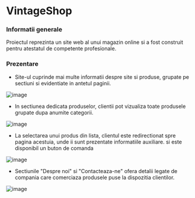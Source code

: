 # VintageShop

### Informatii generale

Proiectul reprezinta un site web al unui magazin online si a fost construit pentru atestatul de competente profesionale.

### Prezentare

  - Site-ul cuprinde mai multe informatii despre site si produse, grupate pe sectiuni si evidentiate in antetul paginii.

![image](https://user-images.githubusercontent.com/126579537/223223053-78d1ef93-5e9e-4a1e-81fd-a500b8234d15.png)


  - In sectiunea dedicata produselor, clientii pot vizualiza toate produsele grupate dupa anumite categorii.

![image](https://user-images.githubusercontent.com/126579537/223223433-83e06703-a983-4fa9-9ac5-800f187d2079.png)

  - La selectarea unui produs din lista, clientul este redirectionat spre pagina acestuia, unde ii sunt prezentate informatiile auxiliare.
  si este disponibil un buton de comanda
  
![image](https://user-images.githubusercontent.com/126579537/223224263-a2bcbdc7-2550-4bfb-89ac-6971785dfa40.png)

  - Sectiunile "Despre noi" si "Contacteaza-ne" ofera detalii legate de compania care comerciaza produsele puse la dispozitia clientilor.
  
![image](https://user-images.githubusercontent.com/126579537/223223842-261e210b-1fe5-4b7b-a57b-347c13edccee.png)



